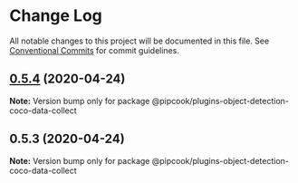 # Change Log

All notable changes to this project will be documented in this file.
See [Conventional Commits](https://conventionalcommits.org) for commit guidelines.

## [0.5.4](https://github.com/alibaba/pipcook/compare/@pipcook/plugins-object-detection-coco-data-collect@0.5.3...@pipcook/plugins-object-detection-coco-data-collect@0.5.4) (2020-04-24)

**Note:** Version bump only for package @pipcook/plugins-object-detection-coco-data-collect





## 0.5.3 (2020-04-24)

**Note:** Version bump only for package @pipcook/plugins-object-detection-coco-data-collect
